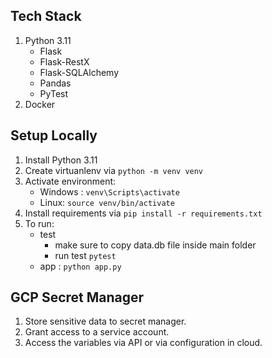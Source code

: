 ## Tech Stack

 1. Python 3.11
	 - Flask
	-  Flask-RestX
	-  Flask-SQLAlchemy
	-  Pandas
	- PyTest
2. Docker

## Setup Locally
1. Install Python 3.11
2. Create virtuanlenv via `python -m venv venv`
3. Activate environment:
	- Windows :  `venv\Scripts\activate`
	- Linux:  `source venv/bin/activate`
4. Install requirements via `pip install -r requirements.txt`
5. To run:
	-	test
		- make sure to copy data.db file inside main folder
		- run test `pytest`
	-	app : `python app.py`

## GCP Secret Manager
1. Store sensitive data to secret manager.
2. Grant access to a service account.
3. Access the variables via API or via configuration in cloud.
